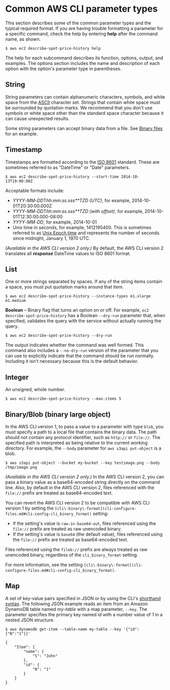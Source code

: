 # Common AWS CLI parameter types<a name="cli-usage-parameters-types"></a>

This section describes some of the common parameter types and the typical required format\. If you are having trouble formatting a parameter for a specific command, check the help by entering **help** after the command name, as shown\. 

```
$ aws ec2 describe-spot-price-history help
```

The help for each subcommand describes its function, options, output, and examples\. The options section includes the name and description of each option with the option's parameter type in parentheses\. 

## String<a name="parameter-type-string"></a>

String parameters can contain alphanumeric characters, symbols, and white space from the [ASCII](https://wikipedia.org/wiki/ASCII) character set\. Strings that contain white space must be surrounded by quotation marks\. We recommend that you don't use symbols or white space other than the standard space character because it can cause unexpected results\. 

Some string parameters can accept binary data from a file\. See [Binary files](cli-usage-parameters-file.md#cli-usage-parameters-file-binary) for an example\. 

## Timestamp<a name="parameter-type-timestamp"></a>

Timestamps are formatted according to the [ISO 8601](https://www.iso.org/iso-8601-date-and-time-format.html) standard\. These are sometimes referred to as "DateTime" or "Date" parameters\. 

```
$ aws ec2 describe-spot-price-history --start-time 2014-10-13T19:00:00Z
```

Acceptable formats include:
+ *YYYY*\-*MM*\-*DD*T*hh*:*mm*:*ss\.sss**TZD \(UTC\)*, for example, 2014\-10\-01T20:30:00\.000Z
+ *YYYY*\-*MM*\-*DD*T*hh*:*mm*:*ss\.sss**TZD \(with offset\)*, for example, 2014\-10\-01T12:30:00\.000\-08:00
+ *YYYY*\-*MM*\-*DD*, for example, 2014\-10\-01
+ Unix time in seconds, for example, 1412195400\. This is sometimes referred to as [Unix Epoch time](https://wikipedia.org/wiki/Unix_time) and represents the number of seconds since midnight, January 1, 1970 UTC\.

*\(Available in the AWS CLI version 2 only\.\)* By default, the AWS CLI version 2 translates all ***response*** DateTime values to ISO 8601 format\.

## List<a name="parameter-type-list"></a>

One or more strings separated by spaces\. If any of the string items contain a space, you must put quotation marks around that item\.

```
$ aws ec2 describe-spot-price-history --instance-types m1.xlarge m1.medium
```

 **Boolean** – Binary flag that turns an option on or off\. For example, `ec2 describe-spot-price-history` has a Boolean `--dry-run` parameter that, when specified, validates the query with the service without actually running the query\. 

```
$ aws ec2 describe-spot-price-history --dry-run
```

The output indicates whether the command was well formed\. This command also includes a `--no-dry-run` version of the parameter that you can use to explicitly indicate that the command should be run normally\. Including it isn't necessary because this is the default behavior\. 

## Integer<a name="parameter-type-integer"></a>

An unsigned, whole number\.

```
$ aws ec2 describe-spot-price-history --max-items 5
```

## Binary/Blob \(binary large object\)<a name="parameter-type-blob"></a>

In the AWS CLI version 1, to pass a value to a parameter with type `blob`, you must specify a path to a local file that contains the binary data\. The path should not contain any protocol identifier, such as `http://` or `file://`\. The specified path is interpreted as being relative to the current working directory\. For example, the `--body` parameter for `aws s3api put-object` is a blob\.

```
$ aws s3api put-object --bucket my-bucket --key testimage.png --body /tmp/image.png
```

*\(Available in the AWS CLI version 2 only\.\)* In the AWS CLI version 2, you can pass a binary value as a base64\-encoded string directly on the command line\. Also, by default in the AWS CLI version 2, files referenced with the `file://` prefix are treated as base64\-encoded text\. 

You can revert the AWS CLI version 2 to be compatible with AWS CLI version 1 by setting the `[cli\-binary\-format](cli-configure-files.md#cli-config-cli_binary_format)` setting:
+ If the setting's value is `raw-in-base64-out`, files referenced using the `file://` prefix are treated as raw unencoded binary\.
+ If the setting's value is `base64` \(the default value\), files referenced using the `file://` prefix are treated as base64\-encoded text\.

Files referenced using the `fileb://` prefix are always treated as raw unencoded binary, regardless of the `cli_binary_format` setting\. 

For more information, see the setting `[cli\-binary\-format](cli-configure-files.md#cli-config-cli_binary_format)`\.

## Map<a name="parameter-type-map"></a>

A set of key\-value pairs specified in JSON or by using the CLI's [shorthand syntax](cli-usage-shorthand.md)\. The following JSON example reads an item from an Amazon DynamoDB table named *my\-table* with a map parameter, `--key`\. The parameter specifies the primary key named *id* with a number value of *1* in a nested JSON structure\. 

```
$ aws dynamodb get-item --table-name my-table --key '{"id": {"N":"1"}}'

{
    "Item": {
        "name": {
            "S": "John"
        },
        "id": {
            "N": "1"
        }
    }
}
```